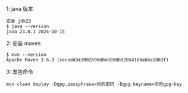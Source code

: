 1: java 版本

    安装 jdk23
    $ java --version
    java 23.0.1 2024-10-15

2: 安装 maven

    $ mvn --version
    Apache Maven 3.6.3 (cecedd343002696d0abb50b32b541b8a6ba2883f)
    
3: 发包命令

    mvn clean deploy -Dgpg.passphrase=你的密码 -Dgpg.keyname=你的gpg-key
